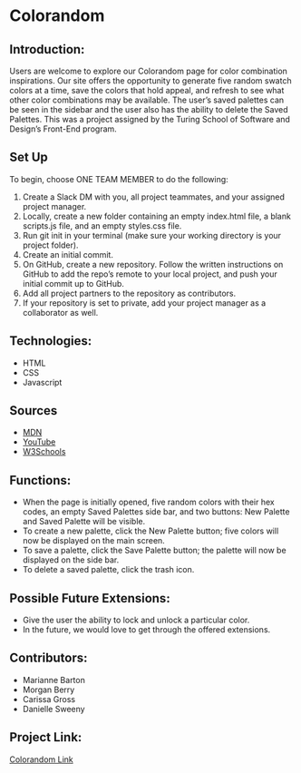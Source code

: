 # **Colorandom**

## Introduction:
Users are welcome to explore our Colorandom page for color combination inspirations. Our site offers the opportunity to generate five random swatch colors at a time, save the colors that hold appeal, and refresh to see what other color combinations may be available. The user’s saved palettes can be seen in the sidebar and the user also has the ability to delete the Saved Palettes.
This was a project assigned by the Turing School of Software and Design’s Front-End program.

## Set Up
To begin, choose ONE TEAM MEMBER to do the following:

1. Create a Slack DM with you, all project teammates, and your assigned project manager.
2. Locally, create a new folder containing an empty index.html file, a blank scripts.js file, and an empty     styles.css file.
3. Run git init in your terminal (make sure your working directory is your project folder).
4. Create an initial commit.
5. On GitHub, create a new repository. Follow the written instructions on GitHub to add the repo’s remote to your local project, and push your initial commit up to GitHub.
6. Add all project partners to the repository as contributors.
7. If your repository is set to private, add your project manager as a collaborator as well.

## Technologies:
- HTML
- CSS
- Javascript

## Sources
  - [MDN](http://developer.mozilla.org/en-US/)
  - [YouTube](https://www.youtube.com/)
  - [W3Schools](https://www.w3schools.com/)

## Functions:
- When the page is initially opened, five random colors with their hex codes, an empty
  Saved Palettes side bar, and two buttons: New Palette and Saved Palette will be visible.
- To create a new palette, click the New Palette button; five colors will now be displayed on the main screen.
- To save a palette, click the Save Palette button; the palette will now be displayed on the side bar.
- To delete a saved palette, click the trash icon.

## Possible Future Extensions:
- Give the user the ability to lock and unlock a particular color.
- In the future, we would love to get through the offered extensions.

## Contributors:
  - Marianne Barton
  - Morgan Berry
  - Carissa Gross
  - Danielle Sweeny

## Project Link:
[Colorandom Link](https://github.com/mhbarton/colorandom_group_project)
